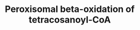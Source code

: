 ---
annotations:
- id: PW:0000738
  parent: classic metabolic pathway
  type: Pathway Ontology
  value: fatty acid beta degradation pathway
authors:
- Drgibson
- MartijnVanIersel
- MaintBot
- Khanspers
- Egonw
- DeSl
description: ''
last-edited: 2022-12-07
organisms:
- Homo sapiens
redirect_from:
- /index.php/Pathway:WP1941
- /instance/WP1941
- /instance/WP1941_r107124
revision: r107124
schema-jsonld:
- '@context': https://schema.org/
  '@id': https://wikipathways.github.io/pathways/WP1941.html
  '@type': Dataset
  creator:
    '@type': Organization
    name: WikiPathways
  description: ''
  keywords:
  - (2E)-tetracosenoyl-CoA
  - 3-hydroxytetracosanoyl-CoA
  - 3-ketotetracosanoyl-CoA
  - Acyl-CoA Oxidase 1
  - CoA-SH
  - D-bifunctional protein
  - H2O
  - H2O2
  - NAD+
  - NADH
  - O2
  - Peroxisomal 3-oxoacyl-CoA thiolase
  - Sterol carrier protein X
  - acetyl-CoA
  - docosanoyl-CoA
  - tetracosanoyl-CoA
  license: CC0
  name: Peroxisomal beta-oxidation of tetracosanoyl-CoA
seo: CreativeWork
title: Peroxisomal beta-oxidation of tetracosanoyl-CoA
wpid: WP1941
---